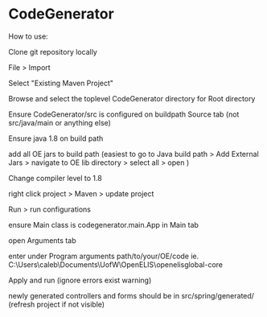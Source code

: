 # CodeGenerator

How to use:

Clone git repository locally

File > Import

Select "Existing Maven Project"

Browse and select the toplevel CodeGenerator directory for Root directory

Ensure CodeGenerator/src is configured on buildpath Source tab (not src/java/main or anything else)

Ensure java 1.8 on build path

add all OE jars to build path (easiest to go to Java build path > Add External Jars > navigate to OE lib directory > select all > open )

Change compiler level to 1.8

right click project > Maven > update project

Run > run configurations

ensure Main class is codegenerator.main.App in Main tab

open Arguments tab

enter under Program arguments path/to/your/OE/code ie. C:\Users\caleb\Documents\UofW\OpenELIS\openelisglobal-core

Apply and run (ignore errors exist warning)

newly generated controllers and forms should be in src/spring/generated/ (refresh project if not visible)
